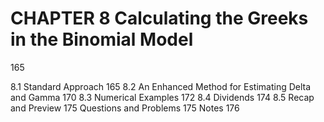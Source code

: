 # CHAPTER 8 Calculating the Greeks in the Binomial Model

165

8.1 Standard Approach 165
8.2 An Enhanced Method for Estimating Delta and Gamma 170
8.3 Numerical Examples 172
8.4 Dividends 174
8.5 Recap and Preview 175
Questions and Problems 175
Notes 176
